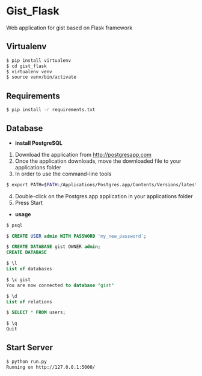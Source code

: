 # Gist_Flask

Web application for gist based on Flask framework 


## Virtualenv

``` bash
$ pip install virtualenv
$ cd gist_flask
$ virtualenv venv
$ source venv/bin/activate
```


## Requirements

``` bash
$ pip install -r requirements.txt
```


## Database

* **install PostgreSQL**
1. Download the application from http://postgresapp.com
2. Once the application downloads, move the downloaded file to your applications folder
3. In order to use the command-line tools
``` bash
$ export PATH=$PATH:/Applications/Postgres.app/Contents/Versions/latest/bin
```
4. Double-click on the Postgres.app application in your applications folder
5. Press Start


* **usage**
``` bash
$ psql
```
``` sql
$ CREATE USER admin WITH PASSWORD 'my_new_password';

$ CREATE DATABASE gist OWNER admin;
CREATE DATABASE

$ \l
List of databases

$ \c gist
You are now connected to database "gist" 

$ \d 
List of relations

$ SELECT * FROM users;

$ \q
Quit
```

## Start Server
``` bash
$ python run.py
Running on http://127.0.0.1:5000/
```



